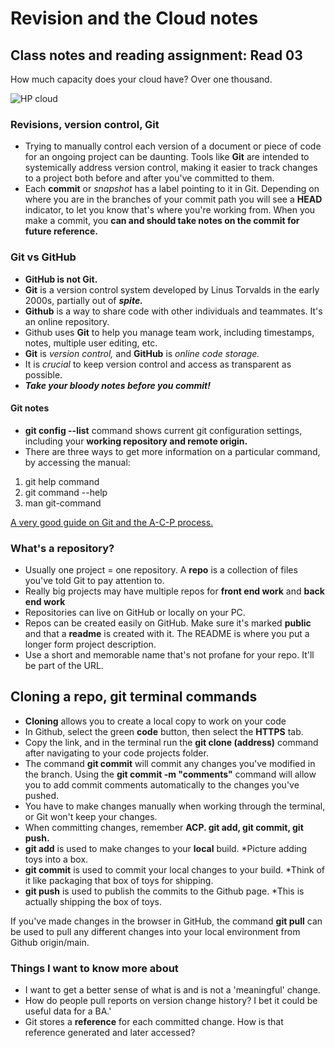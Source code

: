 # Revision and the Cloud notes

## Class notes and reading assignment: Read 03

How much capacity does your cloud have?  Over one thousand.

![HP cloud](https://venturebeat.com/wp-content/uploads/2012/07/onion-cloud.jpg?resize=655%2C402&strip=all)

### Revisions, version control, Git

- Trying to manually control each version of a document or piece of code for an ongoing project can be daunting.  Tools like **Git** are intended to systemically address version control, making it easier to track changes to a project both before and after you've committed to them.
- Each **commit** or *snapshot* has a label pointing to it in Git.  Depending on where you are in the branches of your commit path you will see a **HEAD** indicator, to let you know that's where you're working from.  When you make a commit, you **can and should take notes on the commit for future reference.**

### Git vs GitHub

- **GitHub is not Git.**  
- **Git** is a version control system developed by Linus Torvalds in the early 2000s, partially out of ***spite.***
- **Github** is a way to share code with other individuals and teammates.  It's an online repository. 
- Github uses **Git** to help you manage team work, including timestamps, notes, multiple user editing, etc.
- **Git** is *version control,* and **GitHub** is *online code storage.*  
- It is *crucial* to keep version control and access as transparent as possible.  
- ***Take your bloody notes before you commit!***

#### Git notes
- **git config --list** command shows current git configuration settings, including your **working repository and remote origin.**
- There are three ways to get more information on a particular command, by accessing the manual:
1. git help command
2. git command --help
3. man git-command

[A very good guide on Git and the A-C-P process.](https://blog.udemy.com/git-tutorial-a-comprehensive-guide/)

### What's a repository?

- Usually one project = one repository.  A **repo** is a collection of files you've told Git to pay attention to.  
- Really big projects may have multiple repos for **front end work** and **back end work**
- Repositories can live on GitHub or locally on your PC.
- Repos can be created easily on GitHub.  Make sure it's marked **public** and that a **readme** is created with it.  The README is where you put a longer form project description.  
- Use a short and memorable name that's not profane for your repo.  It'll be part of the URL.

## Cloning a repo, git terminal commands
- **Cloning** allows you to create a local copy to work on your code
- In Github, select the green **code** button, then select the **HTTPS** tab.  
- Copy the link, and in the terminal run the **git clone (address)** command after navigating to your code projects folder.
- The command **git commit** will commit any changes you've modified in the branch.  Using the **git commit -m "comments"** command will allow you to add commit comments automatically to the changes you've pushed.
- You have to make changes manually when working through the terminal, or Git won't keep your changes.
- When committing changes, remember **ACP.  git add, git commit, git push.**
- **git add** is used to make changes to your **local** build.  *Picture adding toys into a box.
- **git commit** is used to commit your local changes to your build.  *Think of it like packaging that box of toys for shipping.
- **git push** is used to publish the commits to the Github page.  *This is actually shipping the box of toys.

If you've made changes in the browser in GitHub, the command **git pull** can be used to pull any different changes into your local environment from Github origin/main.


### Things I want to know more about

- I want to get a better sense of what is and is not a 'meaningful' change.
- How do people pull reports on version change history?  I bet it could be useful data for a BA.'
- Git stores a **reference** for each committed change.  How is that reference generated and later accessed?



